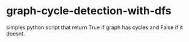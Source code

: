# graph-cycle-detection-with-dfs
simples python script that return True if graph has cycles and False if it doesnt.
